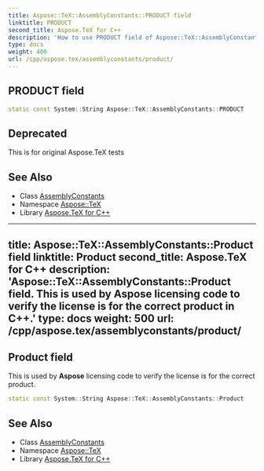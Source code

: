 ```yaml
---
title: Aspose::TeX::AssemblyConstants::PRODUCT field
linktitle: PRODUCT
second_title: Aspose.TeX for C++
description: 'How to use PRODUCT field of Aspose::TeX::AssemblyConstants class in C++.'
type: docs
weight: 400
url: /cpp/aspose.tex/assemblyconstants/product/
---
```

## PRODUCT field




```cpp
static const System::String Aspose::TeX::AssemblyConstants::PRODUCT
```


## Deprecated
This is for original Aspose.TeX tests 

## See Also

* Class [AssemblyConstants](../)
* Namespace [Aspose::TeX](../../)
* Library [Aspose.TeX for C++](../../../)
---
title: Aspose::TeX::AssemblyConstants::Product field
linktitle: Product
second_title: Aspose.TeX for C++
description: 'Aspose::TeX::AssemblyConstants::Product field. This is used by Aspose licensing code to verify the license is for the correct product in C++.'
type: docs
weight: 500
url: /cpp/aspose.tex/assemblyconstants/product/
---
## Product field


This is used by **Aspose** licensing code to verify the license is for the correct product.

```cpp
static const System::String Aspose::TeX::AssemblyConstants::Product
```

## See Also

* Class [AssemblyConstants](../)
* Namespace [Aspose::TeX](../../)
* Library [Aspose.TeX for C++](../../../)
